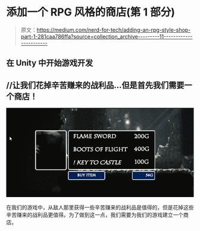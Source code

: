 # 添加一个 RPG 风格的商店(第 1 部分)

> 原文：<https://medium.com/nerd-for-tech/adding-an-rpg-style-shop-part-1-281caa786ffa?source=collection_archive---------11----------------------->

## 在 Unity 中开始游戏开发

## //让我们花掉辛苦赚来的战利品…但是首先我们需要一个商店！

![](img/0e1d68e2ddf8a21f231300874e2abef4.png)

在我们的游戏中，从敌人那里获得一些辛苦赚来的战利品是值得的，但是花掉这些辛苦赚来的战利品更值得。为了做到这一点，我们需要为我们的游戏建立一个商店。